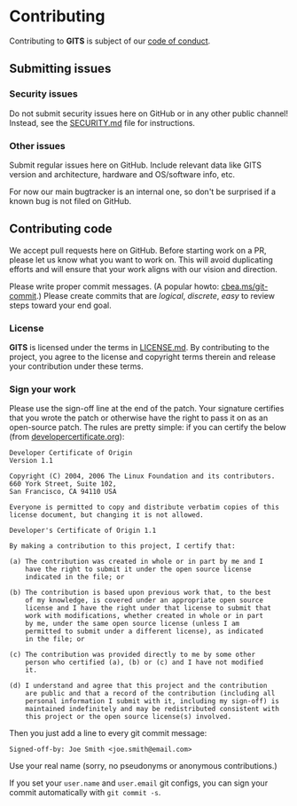 # Contributing

Contributing to **GITS** is subject of our [code of conduct](CODE_OF_CONDUCT.md).

## Submitting issues

### Security issues

Do not submit security issues here on GitHub or in any other public channel! Instead, see the [SECURITY.md](SECURITY.md) file for instructions.

### Other issues

Submit regular issues here on GitHub. Include relevant data like GITS version and architecture, hardware and OS/software info, etc.

For now our main bugtracker is an internal one, so don't be surprised if a known bug is not filed on GitHub.

## Contributing code

We accept pull requests here on GitHub. Before starting work on a PR, please let us know what you want to work on. This will avoid duplicating efforts and will ensure that your work aligns with our vision and direction.

Please write proper commit messages. (A popular howto: [cbea.ms/git-commit](https://cbea.ms/git-commit/).) Please create commits that are _logical_, _discrete_, _easy_ to review steps toward your end goal.

### License

**GITS** is licensed under the terms in [LICENSE.md](LICENSE.md). By contributing to the project, you agree to the license and copyright terms therein and release your contribution under these terms.

### Sign your work

Please use the sign-off line at the end of the patch. Your signature certifies that you wrote the patch or otherwise have the right to pass it on as an open-source patch. The rules are pretty simple: if you can certify the below (from [developercertificate.org](http://developercertificate.org/)):

```
Developer Certificate of Origin
Version 1.1

Copyright (C) 2004, 2006 The Linux Foundation and its contributors.
660 York Street, Suite 102,
San Francisco, CA 94110 USA

Everyone is permitted to copy and distribute verbatim copies of this
license document, but changing it is not allowed.

Developer's Certificate of Origin 1.1

By making a contribution to this project, I certify that:

(a) The contribution was created in whole or in part by me and I
    have the right to submit it under the open source license
    indicated in the file; or

(b) The contribution is based upon previous work that, to the best
    of my knowledge, is covered under an appropriate open source
    license and I have the right under that license to submit that
    work with modifications, whether created in whole or in part
    by me, under the same open source license (unless I am
    permitted to submit under a different license), as indicated
    in the file; or

(c) The contribution was provided directly to me by some other
    person who certified (a), (b) or (c) and I have not modified
    it.

(d) I understand and agree that this project and the contribution
    are public and that a record of the contribution (including all
    personal information I submit with it, including my sign-off) is
    maintained indefinitely and may be redistributed consistent with
    this project or the open source license(s) involved.
```

Then you just add a line to every git commit message:

    Signed-off-by: Joe Smith <joe.smith@email.com>

Use your real name (sorry, no pseudonyms or anonymous contributions.)

If you set your `user.name` and `user.email` git configs, you can sign your
commit automatically with `git commit -s`.
